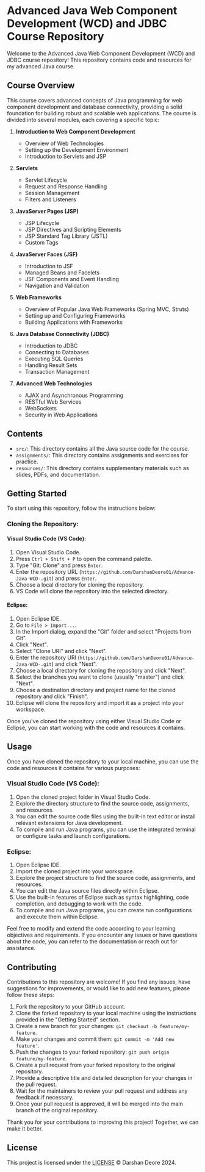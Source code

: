 # Advanced Java Web Component Development (WCD) and JDBC Course Repository

Welcome to the Advanced Java Web Component Development (WCD) and JDBC course repository! This repository contains code and resources for my advanced Java course.

## Course Overview

This course covers advanced concepts of Java programming for web component development and database connectivity, providing a solid foundation for building robust and scalable web applications. The course is divided into several modules, each covering a specific topic:

1. **Introduction to Web Component Development**
   - Overview of Web Technologies
   - Setting up the Development Environment
   - Introduction to Servlets and JSP

2. **Servlets**
   - Servlet Lifecycle
   - Request and Response Handling
   - Session Management
   - Filters and Listeners

3. **JavaServer Pages (JSP)**
   - JSP Lifecycle
   - JSP Directives and Scripting Elements
   - JSP Standard Tag Library (JSTL)
   - Custom Tags

4. **JavaServer Faces (JSF)**
   - Introduction to JSF
   - Managed Beans and Facelets
   - JSF Components and Event Handling
   - Navigation and Validation

5. **Web Frameworks**
   - Overview of Popular Java Web Frameworks (Spring MVC, Struts)
   - Setting up and Configuring Frameworks
   - Building Applications with Frameworks

6. **Java Database Connectivity (JDBC)**
   - Introduction to JDBC
   - Connecting to Databases
   - Executing SQL Queries
   - Handling Result Sets
   - Transaction Management

7. **Advanced Web Technologies**
   - AJAX and Asynchronous Programming
   - RESTful Web Services
   - WebSockets
   - Security in Web Applications

## Contents

- `src/`: This directory contains all the Java source code for the course.
- `assignments/`: This directory contains assignments and exercises for practice.
- `resources/`: This directory contains supplementary materials such as slides, PDFs, and documentation.

## Getting Started

To start using this repository, follow the instructions below:

### Cloning the Repository:

#### Visual Studio Code (VS Code):

1. Open Visual Studio Code.
2. Press `Ctrl + Shift + P` to open the command palette.
3. Type "Git: Clone" and press `Enter`.
4. Enter the repository URL (`https://github.com/DarshanDeore01/Advance-Java-WCD-.git`) and press `Enter`.
5. Choose a local directory for cloning the repository.
6. VS Code will clone the repository into the selected directory.

#### Eclipse:

1. Open Eclipse IDE.
2. Go to `File > Import...`.
3. In the Import dialog, expand the "Git" folder and select "Projects from Git".
4. Click "Next".
5. Select "Clone URI" and click "Next".
6. Enter the repository URI (`https://github.com/DarshanDeore01/Advance-Java-WCD-.git`) and click "Next".
7. Choose a local directory for cloning the repository and click "Next".
8. Select the branches you want to clone (usually "master") and click "Next".
9. Choose a destination directory and project name for the cloned repository and click "Finish".
10. Eclipse will clone the repository and import it as a project into your workspace.

Once you've cloned the repository using either Visual Studio Code or Eclipse, you can start working with the code and resources it contains.

## Usage

Once you have cloned the repository to your local machine, you can use the code and resources it contains for various purposes:

### Visual Studio Code (VS Code):

1. Open the cloned project folder in Visual Studio Code.
2. Explore the directory structure to find the source code, assignments, and resources.
3. You can edit the source code files using the built-in text editor or install relevant extensions for Java development.
4. To compile and run Java programs, you can use the integrated terminal or configure tasks and launch configurations.

### Eclipse:

1. Open Eclipse IDE.
2. Import the cloned project into your workspace.
3. Explore the project structure to find the source code, assignments, and resources.
4. You can edit the Java source files directly within Eclipse.
5. Use the built-in features of Eclipse such as syntax highlighting, code completion, and debugging to work with the code.
6. To compile and run Java programs, you can create run configurations and execute them within Eclipse.

Feel free to modify and extend the code according to your learning objectives and requirements. If you encounter any issues or have questions about the code, you can refer to the documentation or reach out for assistance.

## Contributing

Contributions to this repository are welcome! If you find any issues, have suggestions for improvements, or would like to add new features, please follow these steps:

1. Fork the repository to your GitHub account.
2. Clone the forked repository to your local machine using the instructions provided in the "Getting Started" section.
3. Create a new branch for your changes: `git checkout -b feature/my-feature`.
4. Make your changes and commit them: `git commit -m 'Add new feature'`.
5. Push the changes to your forked repository: `git push origin feature/my-feature`.
6. Create a pull request from your forked repository to the original repository.
7. Provide a descriptive title and detailed description for your changes in the pull request.
8. Wait for the maintainers to review your pull request and address any feedback if necessary.
9. Once your pull request is approved, it will be merged into the main branch of the original repository.

Thank you for your contributions to improving this project! Together, we can make it better.

## License

This project is licensed under the [LICENSE](https://github.com/DarshanDeore01/Advanced_Java_WCD_JDBC/LICENSE) © Darshan Deore 2024.

